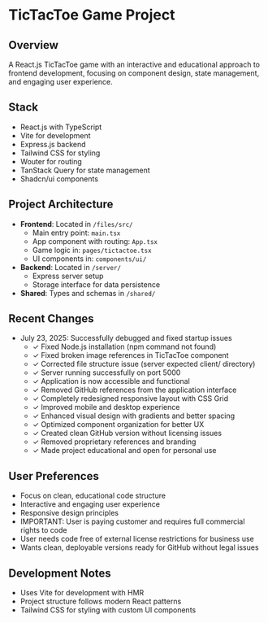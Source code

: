 # TicTacToe Game Project

## Overview
A React.js TicTacToe game with an interactive and educational approach to frontend development, focusing on component design, state management, and engaging user experience.

## Stack
- React.js with TypeScript
- Vite for development
- Express.js backend
- Tailwind CSS for styling
- Wouter for routing
- TanStack Query for state management
- Shadcn/ui components

## Project Architecture
- **Frontend**: Located in `/files/src/`
  - Main entry point: `main.tsx`
  - App component with routing: `App.tsx`
  - Game logic in: `pages/tictactoe.tsx`
  - UI components in: `components/ui/`
- **Backend**: Located in `/server/`
  - Express server setup
  - Storage interface for data persistence
- **Shared**: Types and schemas in `/shared/`

## Recent Changes
- July 23, 2025: Successfully debugged and fixed startup issues
  - ✓ Fixed Node.js installation (npm command not found)
  - ✓ Fixed broken image references in TicTacToe component
  - ✓ Corrected file structure issue (server expected client/ directory)
  - ✓ Server running successfully on port 5000
  - ✓ Application is now accessible and functional
  - ✓ Removed GitHub references from the application interface
  - ✓ Completely redesigned responsive layout with CSS Grid
  - ✓ Improved mobile and desktop experience
  - ✓ Enhanced visual design with gradients and better spacing
  - ✓ Optimized component organization for better UX
  - ✓ Created clean GitHub version without licensing issues
  - ✓ Removed proprietary references and branding
  - ✓ Made project educational and open for personal use

## User Preferences
- Focus on clean, educational code structure
- Interactive and engaging user experience
- Responsive design principles
- IMPORTANT: User is paying customer and requires full commercial rights to code
- User needs code free of external license restrictions for business use
- Wants clean, deployable versions ready for GitHub without legal issues

## Development Notes
- Uses Vite for development with HMR
- Project structure follows modern React patterns
- Tailwind CSS for styling with custom UI components